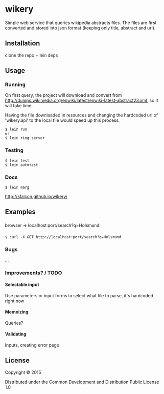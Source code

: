 # wikery

Simple web service that queries wikipedia abstracts files. The files are first converted and stored into json format (keeping only title, abstract and url).

## Installation

clone the repo + lein deps

## Usage

### Running
On first query, the project will download and convert from http://dumps.wikimedia.org/enwiki/latest/enwiki-latest-abstract23.xml, so it will take time.

Having the file downloaded in resources and changing the hardcoded url of 'wikery.api' to the local file would speed up this process.

    $ lein run
    or
    $ lein ring server

### Testing
    $ lein test
    $ lein autotest
    
### Docs
    $ lein marg
http://sfalcon.github.io/wikery/

## Examples

### 
browser => localhost:port/search?q=Holsmund

### 
    $ curl -X GET http://localhost:port/search?q=Holsmund

### Bugs

...

### Improvements? / TODO
#### Selectable input
Use parameters or input forms to select what file to parse, it's hardcoded right now
#### Memoizing
Queries?
#### Validating
Inputs, creating error page

## License

Copyright © 2015

Distributed under the Common Development and Distribution Public License 1.0
